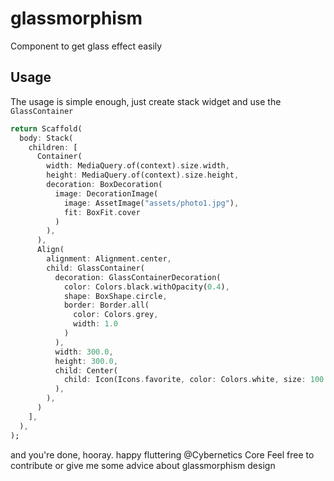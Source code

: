 # glassmorphism

Component to get glass effect easily

## Usage

The usage is simple enough, just create stack widget and use the `GlassContainer`

```dart
return Scaffold(
  body: Stack(
    children: [
      Container(
        width: MediaQuery.of(context).size.width,
        height: MediaQuery.of(context).size.height,
        decoration: BoxDecoration(
          image: DecorationImage(
            image: AssetImage("assets/photo1.jpg"),
            fit: BoxFit.cover
          )
        ),
      ),
      Align(
        alignment: Alignment.center,
        child: GlassContainer(
          decoration: GlassContainerDecoration(
            color: Colors.black.withOpacity(0.4),
            shape: BoxShape.circle,
            border: Border.all(
              color: Colors.grey,
              width: 1.0
            )
          ),
          width: 300.0,
          height: 300.0,
          child: Center(
            child: Icon(Icons.favorite, color: Colors.white, size: 100.0,),
          ),
        ),
      )
    ],
  ),
);
```

and you're done, hooray. happy fluttering @Cybernetics Core
Feel free to contribute or give me some advice about glassmorphism design

